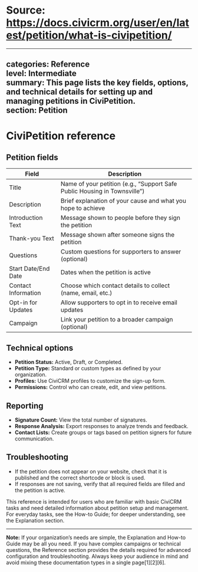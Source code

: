 # Source: https://docs.civicrm.org/user/en/latest/petition/what-is-civipetition/

---
categories: Reference  
level: Intermediate  
summary: This page lists the key fields, options, and technical details for setting up and managing petitions in CiviPetition.  
section: Petition  
---

# CiviPetition reference

## Petition fields

| Field                | Description                                                                 |
|----------------------|-----------------------------------------------------------------------------|
| Title                | Name of your petition (e.g., “Support Safe Public Housing in Townsville”)   |
| Description          | Brief explanation of your cause and what you hope to achieve                |
| Introduction Text    | Message shown to people before they sign the petition                       |
| Thank-you Text       | Message shown after someone signs the petition                              |
| Questions            | Custom questions for supporters to answer (optional)                        |
| Start Date/End Date  | Dates when the petition is active                                           |
| Contact Information  | Choose which contact details to collect (name, email, etc.)                 |
| Opt-in for Updates   | Allow supporters to opt in to receive email updates                         |
| Campaign             | Link your petition to a broader campaign (optional)                         |

## Technical options

- **Petition Status:** Active, Draft, or Completed.
- **Petition Type:** Standard or custom types as defined by your organization.
- **Profiles:** Use CiviCRM profiles to customize the sign-up form.
- **Permissions:** Control who can create, edit, and view petitions.

## Reporting

- **Signature Count:** View the total number of signatures.
- **Response Analysis:** Export responses to analyze trends and feedback.
- **Contact Lists:** Create groups or tags based on petition signers for future communication.

## Troubleshooting

- If the petition does not appear on your website, check that it is published and the correct shortcode or block is used.
- If responses are not saving, verify that all required fields are filled and the petition is active.

This reference is intended for users who are familiar with basic CiviCRM tasks and need detailed information about petition setup and management. For everyday tasks, see the How-to Guide; for deeper understanding, see the Explanation section.

---

**Note:** If your organization’s needs are simple, the Explanation and How-to Guide may be all you need. If you have complex campaigns or technical questions, the Reference section provides the details required for advanced configuration and troubleshooting. Always keep your audience in mind and avoid mixing these documentation types in a single page[1][2][6].